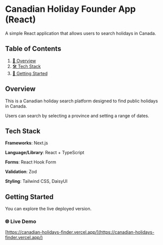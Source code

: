 # Canadian Holiday Founder App (React)

A simple React application that allows users to search holidays in Canada.

## Table of Contents

1. [📝 Overview](#overview)
2. [🛠️ Tech Stack](#tech-stack)
3. [🏁 Getting Started](#getting-started)

## Overview

This is a Canadian holiday search platform designed to find public holidays in Canada.

Users can search by selecting a province and setting a range of dates.

## Tech Stack

**Frameworks**: Next.js

**Language/Library**: React + TypeScript 

**Forms**: React Hook Form  

**Validation**: Zod 

**Styling**: Tailwind CSS, DaisyUI 

## Getting Started

You can explore the live deployed version.

### 🌐 Live Demo

[https://canadian-holidays-finder.vercel.app/](https://canadian-holidays-finder.vercel.app/)
